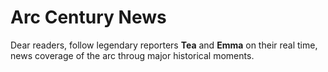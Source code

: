 Arc Century News
====
Dear readers, follow legendary reporters **Tea** and **Emma** on their real time, news coverage of the arc throug major historical moments.